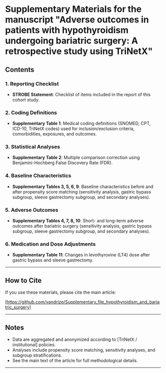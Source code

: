 # Supplementary Materials for the manuscript "Adverse outcomes in patients with hypothyroidism undergoing bariatric surgery: A retrospective study using TriNetX"


## Contents

### 1. Reporting Checklist
- **STROBE Statement**: Checklist of items included in the report of this cohort study.

### 2. Coding Definitions
- **Supplementary Table 1**: Medical coding definitions (SNOMED, CPT, ICD-10, TriNetX codes) used for inclusion/exclusion criteria, comorbidities, exposures, and outcomes.

### 3. Statistical Analyses
- **Supplementary Table 2**: Multiple comparison correction using Benjamini-Hochberg False Discovery Rate (FDR).

### 4. Baseline Characteristics
- **Supplementary Tables 3, 5, 6, 9**: Baseline characteristics before and after propensity score matching (sensitivity analysis, gastric bypass subgroup, sleeve gastrectomy subgroup, and secondary analyses).

### 5. Adverse Outcomes
- **Supplementary Tables 4, 7, 8, 10**: Short- and long-term adverse outcomes after bariatric surgery (sensitivity analysis, gastric bypass subgroup, sleeve gastrectomy subgroup, and secondary analyses).

### 6. Medication and Dose Adjustments
- **Supplementary Table 11**: Changes in levothyroxine (LT4) dose after gastric bypass and sleeve gastrectomy.

---

## How to Cite

If you use these materials, please cite the main article:

[https://github.com/vandrize/Supplementary_file_hypothyroidism_and_bariatric_surgery]

---

## Notes

- Data are aggregated and anonymized according to [TriNetX / institutional] policies.  
- Analyses include propensity score matching, sensitivity analyses, and subgroup stratifications.  
- See the main text of the article for full methodological details.

---


